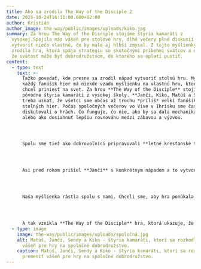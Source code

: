```yaml
---
title: Ako sa zrodila The Way of the Disciple 2
date: 2025-10-24T16:11:00.000+02:00
author: Kristián
author_image: the-way/public/images/uploads/kiko.jpg
summary: Za hrou The Way of the Disciple stojíme štyria kamaráti z
  vysokej.Spojila nás vášeň pre stolové hry, dlhé večery plné diskusií a túžba
  vytvoriť niečo vlastné, čo by malo aj hlbší zmysel. Z tejto myšlienky sa
  zrodila hra, ktorá spája strategiu so skutočnými príbehmi svätcov a ukazuje,
  že svätosť môže byť dobrodružstvom, do ktorého sa oplatí pustiť.
content:
  - type: text
    text: >-
      Ťažko povedať, kde presne sa zrodil nápad vytvoriť stolnú hru. Myslím, že
      každý fanúšik hier má niekde vzadu myšlienku na vlastnú hru, ktorú by raz
      chcel priniesť na svet. Za hrou **The Way of the Disciple** stojíme
      pôvodne štyria kamaráti z vysokej školy. **Janči, Kiko, Matúš a Sendy**. A
      treba uznať, že všetci sme občas až trochu *príliš* veľkí fanúšikovia
      stolných hier. Počas spoločných večerov vo Vive v Ihrisku sme často
      diskutovali o hrách. Čo funguje, čo nie, ako by sa dala mechanika vylepšiť
      alebo ako dosiahnuť lepšiu rovnováhu medzi zábavou a výzvou.




      Spolu sme tiež ako dobrovoľníci pripravovali **letné kresťanské tábory**, kde sa človek učí prenášať teóriu do praxe. Práve tam sme si uvedomili, aké náročné, no krásne je vytvoriť niečo, čo je zároveň zábavné, hodnotné a s jasným posolstvom. Tieto skúsenosti v nás prehĺbili túžbu vytvoriť hru, ktorá by nielen bavila, ale aj inšpirovala.




      Asi pred rokom prišiel **Janči** s konkrétnym nápadom a to vytvoriť hru, ktorá by spojila našu vášeň pre stolové hry s hlbším zmyslom života, v duchu evanjelizácie. Bez váhania sme sa pridali a pustili do práce. Od začiatku sme uvažovali nad konceptom **zberateľskej kartovej hry (TCG)** s tematikou svätých. Spojenie, ktoré nám dávalo dokonalý zmysel. Sme fanúšikmi hier ako *Magic: The Gathering* či *Hearthstone*, no zároveň veríme, že práve svätci ponúkajú nekonečný zdroj inšpirácie, odvahy a poznania.




      Naša myšlienka rástla spolu s nami. Chceli sme, aby hra ponúkala viac než len zábavu aby hráčov **inšpirovala, učila ich hodnotám.** Diskutovali sme o konceptoch, kreslili prvé návrhy kariet a spoznávali životy svätcov. Dostalo sa nám veľkej podpory od kamarátov s umeleckým nadaním, ktorí pomohli dať vizuálnu podobu našim predstavám. Postupne sme ladili a testovali pôvodný koncept hry. Niektoré zmeny boli väčšie, iné len drobné, ale veríme, že sa nám podarilo vybalansovať hru tým správnym, zábavným smerom.




      A tak vznikla **The Way of the Disciple** hra, ktorá ukazuje, že každý z nás môže kráčať cestou dobra a odvahy, a že aj malé, nadšením poháňané nápady sa môžu zmeniť na veľké dobrodružstvo.
  - type: image
    image: the-way/public/images/uploads/spoločná.jpg
    alt: Matúš, Janči, Sendy a Kiko - štyria kamaráti, ktorí sa rozhodli premeniť
      vášeň pre hry na spoločné dobrodružstvo.
    caption: Matúš, Janči, Sendy a Kiko - štyria kamaráti, ktorí sa rozhodli
      premeniť vášeň pre hry na spoločné dobrodružstvo.
---
```

